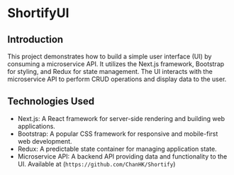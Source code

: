 # ShortifyUI

## Introduction

This project demonstrates how to build a simple user interface (UI) by consuming a microservice API. It utilizes the Next.js framework, Bootstrap for styling, and Redux for state management. The UI interacts with the microservice API to perform CRUD operations and display data to the user.

## Technologies Used

- Next.js: A React framework for server-side rendering and building web applications.
- Bootstrap: A popular CSS framework for responsive and mobile-first web development.
- Redux: A predictable state container for managing application state.
- Microservice API: A backend API providing data and functionality to the UI. Available at (`https://github.com/ChanHK/Shortify`)
